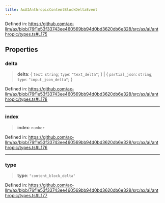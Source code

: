 ```yaml
---
title: AxAIAnthropicContentBlockDeltaEvent
---
```


Defined in: https://github.com/ax-llm/ax/blob/76f1e53f33743ee460569bb94d0bd3620db6e328/src/ax/ai/anthropic/types.ts#L175

## Properties

<a id="delta"></a>

### delta

> **delta**: \{ `text`: `string`; `type`: `"text_delta"`; \} \| \{ `partial_json`: `string`; `type`: `"input_json_delta"`; \}

Defined in: https://github.com/ax-llm/ax/blob/76f1e53f33743ee460569bb94d0bd3620db6e328/src/ax/ai/anthropic/types.ts#L178

***

<a id="index"></a>

### index

> **index**: `number`

Defined in: https://github.com/ax-llm/ax/blob/76f1e53f33743ee460569bb94d0bd3620db6e328/src/ax/ai/anthropic/types.ts#L176

***

<a id="type"></a>

### type

> **type**: `"content_block_delta"`

Defined in: https://github.com/ax-llm/ax/blob/76f1e53f33743ee460569bb94d0bd3620db6e328/src/ax/ai/anthropic/types.ts#L177
